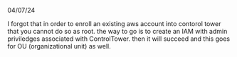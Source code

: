 
04/07/24

I forgot that in order to enroll an existing aws account into contorol tower that you cannot do so as root.
the way to go is to create an IAM with admin priviledges associated with ControlTower. then it will succeed and this goes for OU 
(organizational unit) as well. 